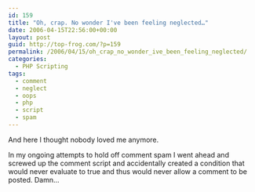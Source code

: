 ```yaml
---
id: 159
title: "Oh, crap. No wonder I've been feeling neglected…"
date: 2006-04-15T22:56:00+00:00
layout: post
guid: http://top-frog.com/?p=159
permalink: /2006/04/15/oh_crap_no_wonder_ive_been_feeling_neglected/
categories:
  - PHP Scripting
tags:
  - comment
  - neglect
  - oops
  - php
  - script
  - spam
---
```

And here I thought nobody loved me anymore. 

In my ongoing attempts to hold off comment spam I went ahead and screwed up the comment script and accidentally created a condition that would never evaluate to true and thus would never allow a comment to be posted. Damn…
